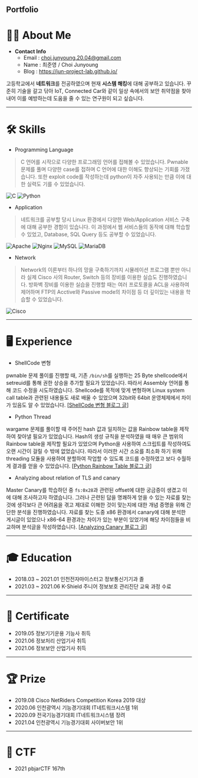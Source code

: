 Portfolio
-----------------------------

# 👨‍💻 **About Me**

- **Contact Info**
  - Email : choi.junyoung.20.04@gmail.com
  - Name : 최준영 / Choi Junyoung
  - Blog : https://jun-project-lab.github.io/

고등학교에서 **네트워크**를 전공하였으며 현재 **시스템 해킹**에 대해 공부하고 있습니다. 꾸준히 기술을 갈고 닦아 IoT, Connected Car와 같이 일상 속에서의 보안 취약점을 찾아내어 이를 예방하는데 도움을 줄 수 있는 연구원이 되고 싶습니다.

* * *

# 🛠️ **Skills**

- Programming Language

> C 언어를 시작으로 다양한 프로그래밍 언어를 접해볼 수 있었습니다. Pwnable 문제를 풀며 다양한 case를 접하며 C 언어에 대한 이해도 향상되는 기회를 가졌습니다. 또한 exploit code를 작성하는데 python이 자주 사용되는 만큼 이에 대한 실력도 기를 수 있었습니다.

<img alt="C" src="https://img.shields.io/badge/c-%2300599C.svg?style=for-the-badge&logo=c&logoColor=white"/> <img alt="Python" src="https://img.shields.io/badge/python-%2314354C.svg?style=for-the-badge&logo=python&logoColor=white"/>

- Application

> 네트워크를 공부할 당시 Linux 환경에서 다양한 Web/Application 서비스 구축에 대해 공부한 경험이 있습니다. 이 과정에서 웹 서비스들의 동작에 대해 학습할 수 있었고, Database, SQL Query 등도 공부할 수 있었습니다.

<img alt="Apache" src="https://img.shields.io/badge/apache-%23D42029.svg?style=for-the-badge&logo=apache&logoColor=white"/> <img alt="Nginx" src="https://img.shields.io/badge/nginx-%23009639.svg?style=for-the-badge&logo=nginx&logoColor=white"/> <img alt="MySQL" src="https://img.shields.io/badge/mysql-%2300f.svg?style=for-the-badge&logo=mysql&logoColor=white"/> <img alt="MariaDB" src="https://img.shields.io/badge/MariaDB-003545?style=for-the-badge&logo=mariadb&logoColor=white"/>

- Network

> Network의 이론부터 하나의 망을 구축하기까지 시뮬레이션 프로그램 뿐만 아니라 실제 Cisco 사의 Router, Switch 등의 장비를 이용한 실습도 진행하였습니다. 방화벽 장비를 이용한 실습을 진행할 때는 여러 프로토콜을 ACL을 사용하여 제어하며 FTP의 Acctive와 Passive mode의 차이점 등 더 깊이있는 내용을 학습할 수 있었습니다.

<img alt="Cisco" src="https://img.shields.io/badge/Cisco-003545?style=for-the-badge&logo=cisco&logoColor=white&color=blue"/>

* * *

# 🖥️ **Experience**

- ShellCode 변형

pwnable 문제 풀이를 진행할 때, 기존 `/bin/sh`를 실행하는 25 Byte shellcode에서 setreuid를 통해 권한 상승을 추가할 필요가 있었습니다. 따라서 Assembly 언어를 통해 코드 수정을 시도하였습니다.
Shellcode를 목적에 맞게 변형하며 Linux system call table과 관련된 내용들도 새로 배울 수 있었으며 32bit와 64bit 운영체제에서 차이가 있음도 알 수 있었습니다. [[ShellCode 변형 블로그 글](https://jun-project-lab.github.io/system/FTZ-shellcode/)]

- Python Thread

wargame 문제를 풀이할 때 주어진 hash 값과 일치하는 값을 Rainbow table을 제작하여 찾아낼 필요가 있었습니다. Hash의 생성 규칙을 분석하였을 때 매우 큰 범위의 Rainbow table을 제작할 필요가 있었으며 Python을 사용하여 스크립트를 작성하여도 오랜 시간이 걸릴 수 밖에 없었습니다. 따라서 이러한 시간 소요를 최소화 하기 위해 threading 모듈을 사용하여 분할하여 작업할 수 있도록 코드를 수정하였고 보다 수월하게 결과를 얻을 수 있었습니다. [[Python Rainbow Table 블로그 글](https://jun-project-lab.github.io/crypto/webhacking.kr-old-4th-writeup/)]

- Analyzing about relation of TLS and canary

Master Canary를 학습하던 중 `fs:0x28`과 관련된 offset에 대한 궁금증이 생겼고 이에 대해 조사하고자 하였습니다. 그러나 곤련된 답을 명쾌하게 얻을 수 있는 자료를 찾는 것에 생각보다 큰 어려움을 겪고 제대로 이해한 것이 맞는지에 대한 개념 증명을 위해 간단한 분석을 진행하였습니다. 자료를 찾는 도중 x86 환경에서 canary에 대해 분석한 게시글이 있었으나 x86-64 환경과는 차이가 있는 부분이 있었기에 해당 차이점들을 비교하며 분석글을 작성하였습니다. [[Analyzing Canary 블로그 글](https://jun-project-lab.github.io/system/Analyze-Canary-x86-64/)]

<!--
블로그 카테고리, 파이썬 익스플로잇 코드, 어셈블리 코드 등
-->

* * *

# 🎓 **Education**

- 2018.03 ~ 2021.01 인천전자마이스터고 정보통신기기과 졸
- 2021.03 ~ 2021.06 K-Shield 주니어 정보보호 관리진단 교육 과정 수료

* * *

# 📝 **Certificate**

- 2019.05 정보기기운용 기능사 취득
- 2021.06 정보처리 산업기사 취득
- 2021.06 정보보안 산업기사 취득

* * *

# 🏆 **Prize**

- 2019.08 Cisco NetRiders Competition Korea 2019 대상
- 2020.06 인천광역시 기능경기대회 IT네트워크시스템 1위
- 2020.09 전국기능경기대회 IT네트워크시스템 장려
- 2021.04 인천광역시 기능경기대회 사이버보안 1위

* * *

# 🚩 **CTF**

- 2021 pbjarCTF 167th
